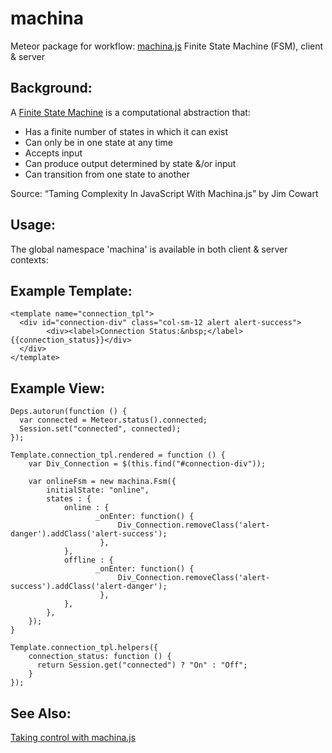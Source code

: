 # machina
Meteor package for workflow: [machina.js] Finite State Machine (FSM), client &amp; server

## Background:
A [Finite State Machine] is a computational abstraction that:
  - Has a finite number of states in which it can exist
  - Can only be in one state at any time
  - Accepts input
  - Can produce output determined by state &/or input
  - Can transition from one state to another

Source: “Taming Complexity In JavaScript With Machina.js” by Jim Cowart

## Usage:
The global namespace 'machina' is available in both client &amp; server contexts:

## Example Template:
    <template name="connection_tpl">
      <div id="connection-div" class="col-sm-12 alert alert-success">
            <div><label>Connection Status:&nbsp;</label>{{connection_status}}</div>
      </div>
    </template>

## Example View:
    Deps.autorun(function () {
      var connected = Meteor.status().connected;
      Session.set("connected", connected);
    });

    Template.connection_tpl.rendered = function () {
        var Div_Connection = $(this.find("#connection-div"));

        var onlineFsm = new machina.Fsm({
            initialState: "online",
            states : {
                online : {
                       _onEnter: function() {
                            Div_Connection.removeClass('alert-danger').addClass('alert-success');
                        },
                },
                offline : {
                       _onEnter: function() {
                            Div_Connection.removeClass('alert-success').addClass('alert-danger');
                        },
                },
            },
        });
    }

    Template.connection_tpl.helpers({
    	connection_status: function () {
    	  return Session.get("connected") ? "On" : "Off";
    	}
    });

## See Also:
[Taking control with machina.js]

[Finite State Machine]:http://en.wikipedia.org/wiki/Finite-state_machine
[machina.js]:http://machina-js.org/
[Taking control with machina.js]:http://code.dougneiner.com/presentations/machina

